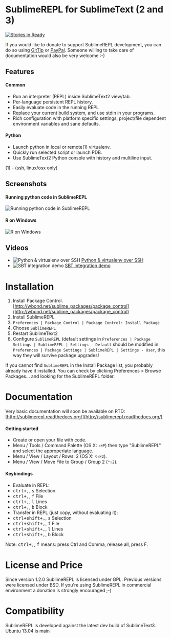 SublimeREPL for SublimeText (2 and 3)
=====================================


[![Stories in Ready](https://badge.waffle.io/wuub/SublimeREPL.png?label=ready)](http://waffle.io/wuub/SublimeREPL) 

If you would like to donate to support SublimeREPL development, you can do so using [GitTip](https://www.gittip.com/wuub/) or [PayPal](https://www.paypal.com/cgi-bin/webscr?cmd=_donations&business=4DGEPH7QAVHH6&lc=GB&item_name=SublimeREPL&currency_code=USD&bn=PP%2dDonationsBF%3abtn_donateCC_LG%2egif%3aNonHosted). Someone willing to take care of documentation would also be very welcome :-)


Features
--------

#### Common
 * Run an interpreter (REPL) inside SublimeText2 view/tab.
 * Per-language persistent REPL history.
 * Easily evaluate code in the running REPL
 * Replace your current build system, and use stdin in your programs.
 * Rich configuration with platform specific settings, project/file dependent environment variables and sane defaults.

#### Python
 * Launch python in local or remote(1) virtualenv.
 * Quickly run selected script or launch PDB.
 * Use SublimeText2 Python console with history and multiline input.

(1) - (ssh, linux/osx only)

Screenshots
-----------
#### Running python code in SublimeREPL
![Running python code in SublimeREPL](http://i.imgur.com/mmYQ6.png)
#### R on Windows
![R on Windows](http://i.imgur.com/jjsDn.png)

Videos
------
 * ![Python & virtualenv over SSH](http://img.youtube.com/vi/zodAqBvKQm0/2.jpg)  [Python & virtualenv over SSH](http://youtu.be/zodAqBvKQm0)
 * ![SBT integration demo](http://img.youtube.com/vi/1Y7Mr_RJpmU/3.jpg) [SBT integration demo](http://youtu.be/1Y7Mr_RJpmU)


Installation
============

1. Install Package Control. [http://wbond.net/sublime_packages/package_control](http://wbond.net/sublime_packages/package_control)
2. Install SublimeREPL
 1. `Preferences | Package Control | Package Control: Install Package`
 2. Choose `SublimeREPL`
3. Restart SublimeText2
4. Configure `SublimeREPL` (default settings in `Preferences | Package Settings | SublimeREPL | Settings - Default` should be modified in `Preferences | Package Settings | SublimeREPL | Settings - User`, this way they will survive package upgrades!

If you cannot find `SublimeREPL` in the Install Package list, you probably already have it installed. You can check by clicking Preferences > Browse Packages... and looking for the SublimeREPL folder.

Documentation
=============

Very basic documentation will soon be available on RTD: [http://sublimerepl.readthedocs.org/](http://sublimerepl.readthedocs.org/)

#### Getting started

* Create or open your file with code.
* Menu / Tools / Command Palette (OS X: `⇧⌘P`) 
then type "SublimeREPL" and select the approperiate language.
* Menu / View / Layout / Rows: 2 (OS X: `⌥⇧⌘2`).
* Menu / View / Move File to Group / Group 2 (`⌃⇧2`).

#### Keybindings

* Evaluate in REPL:
 * <kbd>ctrl+,</kbd>, <kbd>s</kbd> Selection
 * <kbd>ctrl+,</kbd>, <kbd>f</kbd> File  
 * <kbd>ctrl+,</kbd>, <kbd>l</kbd> Lines
 * <kbd>ctrl+,</kbd>, <kbd>b</kbd> Block
* Transfer in REPL (just copy, without evaluating it):
 * <kbd>ctrl+shift+,</kbd>, <kbd>s</kbd> Selection
 * <kbd>ctrl+shift+,</kbd>, <kbd>f</kbd> File  
 * <kbd>ctrl+shift+,</kbd>, <kbd>l</kbd> Lines
 * <kbd>ctrl+shift+,</kbd>, <kbd>b</kbd> Block

Note: <kbd>ctrl+,</kbd>, <kbd>f</kbd> means: press Ctrl and Comma, release all, press F.


License and Price
=================

Since version 1.2.0 SublimeREPL is licensed under GPL. Previous versions were licensed under BSD.
If you're using SublimeREPL in commercial environment a donation is strongly encouraged ;-)

Compatibility
================

SublimeREPL is developed against the latest dev build of SublimeText3.
Ubuntu 13.04 is main
